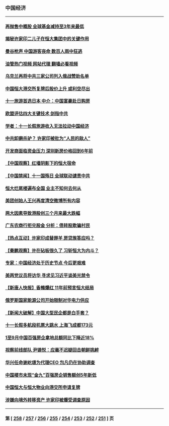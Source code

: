 ### 中国经济
---
#### [再抛售中概股 全球基金减持至3年来最低](../../pages/ncid283/n14087454.md?10040845) 
#### [揭秘许家印二儿子在恒大集团中的关键作用](../../pages/ncid283/n14087308.md?10040845) 
#### [曼谷枪声 中国游客丧命 数百人雨中狂逃](../../pages/ncid283/n14087437.md?10040845) 
#### [油管热门视频 网站代理 翻墙必看视频](http://138.2.39.72:81/youtube.html?epic-marker?10040845)
#### [乌克兰再将中共三家公司列入俄战赞助名单](../../pages/ncid283/n14087418.md?10040845) 
#### [中国恒大港交所复牌后股价上升 或利空尽出](../../pages/ncid283/n14087312.md?10040845) 
#### [十一旅游首选日本 中介：中国富豪赴日购房](../../pages/ncid283/n14087410.md?10040845) 
#### [欧盟评估四大关键技术 剑指中共](../../pages/ncid283/n14087338.md?10040845) 
#### [学者：十一长假旅游收入无法拉动中国经济](../../pages/ncid283/n14087261.md?10040845) 
#### [中共卸磨杀驴？ 许家印被批为“人民的敌人”](../../pages/ncid283/n14087304.md?10040845) 
#### [开发商面临资金压力 深圳新房价格回到6年前](../../pages/ncid283/n14087267.md?10040845) 
#### [【中国观察】红墙阴影下的恒大宿命](../../pages/ncid283/n14087147.md?10040845) 
#### [【中国禁闻】十一国殇日 全球联动谴责中共](../../pages/ncid283/n14086845.md?10040845) 
#### [恒大烂尾楼遍布全国 业主不知何去何从](../../pages/ncid283/n14087114.md?10040845) 
#### [美团创始人王兴再度清空微博所有内容](../../pages/ncid283/n14087168.md?10040845) 
#### [两大因素导致港股创三个月来最大跌幅](../../pages/ncid283/n14087127.md?10040845) 
#### [广东农商行拒兑股金 分析：债转股欺骗村民](../../pages/ncid283/n14086816.md?10040845) 
#### [【热点互动】许家印成替罪羊 房贷族答应吗？](../../pages/ncid283/n14086939.md?10040845) 
#### [【秦鹏观察】许在砧板很久了 习斩恒大为内斗？](../../pages/ncid283/n14086872.md?10040845) 
#### [专家：中国经济处于历史节点 今后更艰难](../../pages/ncid283/n14086701.md?10040845) 
#### [美两党议员将访华 寻求见习近平谈美光禁令](../../pages/ncid283/n14086921.md?10040845) 
#### [【新唐人快报】香橼爆红 11年前预言恒大结局](../../pages/ncid283/n14086814.md?10040845) 
#### [俄罗斯国家能源公司开始限制对华电力供应](../../pages/ncid283/n14086792.md?10040845) 
#### [【新闻大破解】中国大型民企都是白手套？](../../pages/ncid283/n14086744.md?10040845) 
#### [十一长假多航段机票大跳水 上海飞成都173元](../../pages/ncid283/n14086643.md?10040845) 
#### [1至9月中国百强房企拿地总额同比下降近18%](../../pages/ncid283/n14086762.md?10040845) 
#### [视察前线部队 尹锡悦：应毫不迟疑回击朝鲜挑衅](../../pages/ncid283/n14086747.md?10040845) 
#### [华兴任命谢屹璟为代理CEO 包凡仍在协助调查](../../pages/ncid283/n14086718.md?10040845) 
#### [中国楼市未现“金九”百强房企销售额创5年新低](../../pages/ncid283/n14086613.md?10040845) 
#### [中国恒大与恒大物业向港交所申请复牌](../../pages/ncid283/n14086459.md?10040845) 
#### [涉嫌向境外转移资产 许家印被爆受调查原因](../../pages/ncid283/n14086489.md?10040845) 

---
#### 第 [ [258](./258.md?10040845) / [257](./257.md?10040845) / [256](./256.md?10040845) / [255](./255.md?10040845) / [254](./254.md?10040845) / [253](./253.md?10040845) / [252](./252.md?10040845) / [251](./251.md?10040845) ] 页
